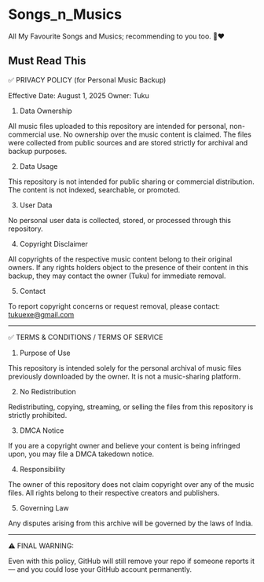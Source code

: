 # Songs_n_Musics
All My Favourite Songs and Musics; recommending to you too. 🤗❤️
## Must Read This ## 
✅ PRIVACY POLICY (for Personal Music Backup)

Effective Date: August 1, 2025
Owner: Tuku

1. Data Ownership

All music files uploaded to this repository are intended for personal, non-commercial use. No ownership over the music content is claimed. The files were collected from public sources and are stored strictly for archival and backup purposes.

2. Data Usage

This repository is not intended for public sharing or commercial distribution. The content is not indexed, searchable, or promoted.

3. User Data

No personal user data is collected, stored, or processed through this repository.

4. Copyright Disclaimer

All copyrights of the respective music content belong to their original owners. If any rights holders object to the presence of their content in this backup, they may contact the owner (Tuku) for immediate removal.

5. Contact

To report copyright concerns or request removal, please contact: tukuexe@gmail.com


---

✅ TERMS & CONDITIONS / TERMS OF SERVICE

1. Purpose of Use

This repository is intended solely for the personal archival of music files previously downloaded by the owner. It is not a music-sharing platform.

2. No Redistribution

Redistributing, copying, streaming, or selling the files from this repository is strictly prohibited.

3. DMCA Notice

If you are a copyright owner and believe your content is being infringed upon, you may file a DMCA takedown notice.

4. Responsibility

The owner of this repository does not claim copyright over any of the music files. All rights belong to their respective creators and publishers.

5. Governing Law

Any disputes arising from this archive will be governed by the laws of India.


---

⚠️ FINAL WARNING:

Even with this policy, GitHub will still remove your repo if someone reports it — and you could lose your GitHub account permanently.
